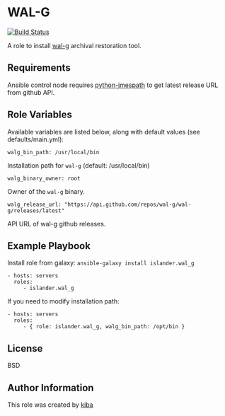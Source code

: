 WAL-G
=========
[![Build Status](https://travis-ci.org/islander/ansible-role-wal-g.svg?branch=master)](https://travis-ci.org/islander/ansible-role-wal-g)

A role to install [wal-g][1] archival restoration tool.

Requirements
------------

Ansible control node requires [python-jmespath][2] to get latest release URL from github API.

Role Variables
--------------

Available variables are listed below, along with default values (see defaults/main.yml):

```
walg_bin_path: /usr/local/bin
```

Installation path for `wal-g` (default: /usr/local/bin)

```
walg_binary_owner: root
```

Owner of the `wal-g` binary.

```
walg_release_url: "https://api.github.com/repos/wal-g/wal-g/releases/latest"
```

API URL of wal-g github releases.

Example Playbook
----------------

Install role from galaxy: `ansible-galaxy install islander.wal_g`

    - hosts: servers
      roles:
         - islander.wal_g

If you need to modify installation path:

    - hosts: servers
      roles:
         - { role: islander.wal_g, walg_bin_path: /opt/bin }

License
-------

BSD

Author Information
------------------

This role was created by [kiba][3]

[1]: https://github.com/wal-g/wal-g
[2]: https://pypi.org/project/jmespath/
[3]: https://kiba.io
